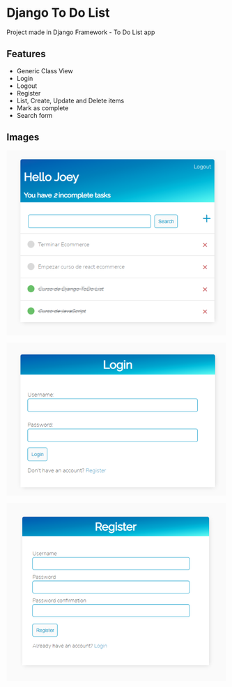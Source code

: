 # Django To Do List

Project made in Django Framework - To Do List app

## Features
- Generic Class View
- Login
- Logout
- Register
- List, Create, Update and Delete items
- Mark as complete
- Search form

## Images


![Image](images/1.PNG)

![Image](images/2.PNG)

![Image](images/3.PNG)